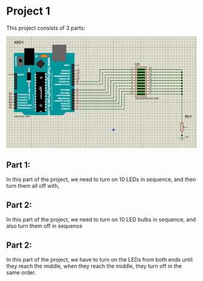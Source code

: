 # Project 1
This project consists of 3 parts:

![Arduino](./image.jpg)

## Part 1:
In this part of the project, we need to turn on 10 LEDs in sequence, and then turn them all off with,

## Part 2:
In this part of the project, we need to turn on 10 LED bulbs in sequence, and also turn them off in sequence

## Part 2:
In this part of the project, we have to turn on the LEDs from both ends until they reach the middle,
when they reach the middle, they turn off in the same order.